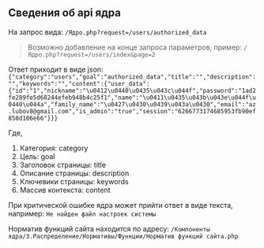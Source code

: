 ## Сведения об api ядра

На запрос вида:
`/Ядро.php?request=/users/authorized_data`

> Возможно добавление на конце запроса параметров, пример: `/Ядро.php?request=/users/index&page=2`

Ответ приходит в виде json:
`{"category":"users","goal":"authorized_data","title":"","description":"","keywords":"","content":{"user_data":{"id":"1","nickname":"\u0412\u0440\u0435\u043c\u044f","password":"1ad2fe289fe5d68244efeb948b4c25f1","name":"\u0411\u0435\u043b\u043e\u044f\u0440\u044a","family_name":"\u0427\u0430\u0439\u043a\u0430","email":"az.lubov8@gmail.com","is_admin":"true","session":"6266773174685953fb90ef858d106e66"}}}`

Где,

1. Категория: category
2. Цель: goal
3. Заголовок страницы: title
4. Описание страницы: description
5. Ключевики страницы: keywords
6. Массив контекста: content

При критической ошибке ядра может прийти ответ в виде текста, например:
`Не найден файл настроек системы`

Норматив функций сайта находится по адресу: `/Компоненты ядра/3.Распределение/Нормативы/Функции/Норматив функций сайта.php`